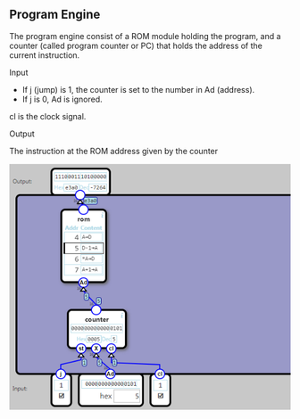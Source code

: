 ## Program Engine

The program engine consist of a ROM module holding the program, and a counter (called program counter or PC) that holds the address of the current instruction.

Input

- If j (jump) is 1, the counter is set to the number in Ad (address). 
- If j is 0, Ad is ignored.
 
cl is the clock signal.

Output

The instruction at the ROM address given by the counter

![](25.png)